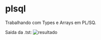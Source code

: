 # plsql

Trabalhando com Types e Arrays em PL/SQ.

Saida da .tst:
![resultado](https://github.com/EliasRLima/teste_plsql_ailos/blob/master/imgs/resultado_teste.PNG)
